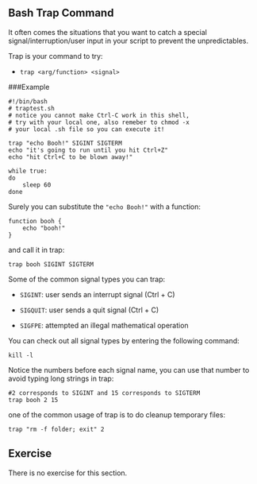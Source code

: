 Bash Trap Command
-----------------

It often comes the situations that you want to catch 
a special signal/interruption/user input in your script 
to prevent the unpredictables.

Trap is your command to try:

* `trap <arg/function> <signal>`

###Example

	#!/bin/bash
	# traptest.sh
	# notice you cannot make Ctrl-C work in this shell, 
	# try with your local one, also remeber to chmod -x 
	# your local .sh file so you can execute it!

	trap "echo Booh!" SIGINT SIGTERM
	echo "it's going to run until you hit Ctrl+Z"
	echo "hit Ctrl+C to be blown away!"

	while true:         
	do
	    sleep 60       
	done

Surely you can substitute the `"echo Booh!"` with a function:

	function booh {
		echo "booh!"
	}

and call it in trap:

	trap booh SIGINT SIGTERM


Some of the common signal types you can trap:

* `SIGINT`: user sends an interrupt signal (Ctrl + C)

* `SIGQUIT`: user sends a quit signal (Ctrl + C)

* `SIGFPE`: attempted an illegal mathematical operation

You can check out all signal types by entering the following command:
	
	kill -l

Notice the numbers before each signal name, you can use that number to avoid typing long strings in trap:

	#2 corresponds to SIGINT and 15 corresponds to SIGTERM
	trap booh 2 15	


one of the common usage of trap is to do cleanup temporary files:


	trap "rm -f folder; exit" 2


Exercise
--------

There is no exercise for this section.
